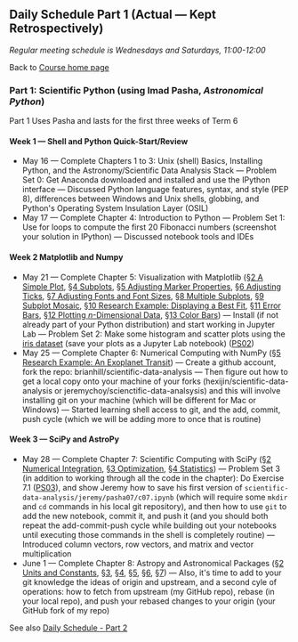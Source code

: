 ## Daily Schedule Part 1 (Actual &mdash; Kept Retrospectively)

*Regular meeting schedule is Wednesdays and Saturdays, 11:00-12:00*

Back to [Course home page](../index.html)

### Part 1: Scientific Python (using Imad Pasha, *Astronomical Python*)

Part 1 Uses Pasha and lasts for the first three weeks of Term 6

#### Week 1 &mdash; Shell and Python Quick-Start/Review

* May 16 &mdash; Complete Chapters 1 to 3: Unix (shell) Basics, Installing Python, and the Astronomy/Scientific Data Analysis Stack &mdash; Problem Set 0: Get Anaconda downloaded and installed and use the IPython interface &mdash; Discussed Python language features, syntax, and style (PEP 8), differences between Windows and Unix shells, globbing, and Python's Operating System Insulation Layer (OSIL)
* May 17 &mdash; Complete Chapter 4: Introduction to Python &mdash; Problem Set 1: Use for loops to compute the first 20 Fibonacci numbers (screenshot your solution in IPython) &mdash; Discussed notebook tools and IDEs

#### Week 2 Matplotlib and Numpy

* May 21 &mdash; Complete Chapter 5: Visualization with Matplotlib ([&sect;2 A Simple Plot](./pasha/c05/c05s02.ipynb), [&sect;4 Subplots](./pasha/c05/c05s04.ipynb), [&sect;5 Adjusting Marker Properties](./pasha/c05/c05s05.ipynb), [&sect;6 Adjusting Ticks](./pasha/c05/c05s06.ipynb), [&sect;7 Adjusting Fonts and Font Sizes](./pasha/c05/c05s07.ipynb), [&sect;8 Multiple Subplots](./pasha/c05/c05s08.ipynb), [&sect;9 Subplot Mosaic](./pasha/c05/c05s09.ipynb), [&sect;10 Research Example: Displaying a Best Fit](./pasha/c05/c05s10.ipynb), [&sect;11 Error Bars](./pasha/c05/c05s11.ipynb), [&sect;12 Plotting *n*-Dimensional Data](./pasha/c05/c05s12.ipynb), [&sect;13 Color Bars](./pasha/c05/c05s13.ipynb)) &mdash; Install (if not already part of your Python distribution) and start working in Jupyter Lab &mdash; Problem Set 2: Make some histogram and scatter plots using the [iris dataset](./iris/iris_dataset.csv) (save your plots as a Jupyter Lab notebook) ([PS02](./psets/ps02.ipynb))
* May 25 &mdash; Complete Chapter 6: Numerical Computing with NumPy ([&sect;5 Research Example: An Exoplanet Transit](./pasha/c06/c06s05.ipynb)) &mdash; Create a github account, fork the repo: brianhill/scientific-data-analysis &mdash; Then figure out how to get a local copy onto your machine of your forks (hexijin/scientific-data-analysis or jeremychoy/scienctific-data-analsysis) and this will involve installing git on your machine (which will be different for Mac or Windows) &mdash; Started learning shell access to git, and the add, commit, push cycle (which we will be adding more to once that is routine)

#### Week 3 &mdash; SciPy and AstroPy

* May 28 &mdash; Complete Chapter 7: Scientific Computing with SciPy ([&sect;2 Numerical Integration](./pasha/c07/c07s02.ipynb), [&sect;3 Optimization](./pasha/c07/c07s03.ipynb), [&sect;4 Statistics](./pasha/c07/c07s04.ipynb)) &mdash; Problem Set 3 (in addition to working through all the code in the chapter): Do Exercise 7.1 ([PS03](./psets/ps03.ipynb)), and show Jeremy how to save his first version of `scientific-data-analysis/jeremy/pasha07/c07.ipynb` (which will require some `mkdir` and `cd` commands in his local git repository), and then how to use `git` to add the new notebook, commit it, and push it (and you should both repeat the add-commit-push cycle while building out your notebooks until executing those commands in the shell is completely routine) &mdash; Introduced column vectors, row vectors, and matrix and vector multiplication
* June 1 &mdash; Complete Chapter 8: Astropy and Astronomical Packages ([&sect;2 Units and Constants](./pasha/c08/c08s02.ipynb), [&sect;3](./pasha/c08/c08s03.ipynb), [&sect;4](./pasha/c08/c08s04.ipynb), [&sect;5](./pasha/c08/c08s05.ipynb), [&sect;6](./pasha/c08/c08s06.ipynb), [&sect;7](./pasha/c08/c08s07.ipynb)) &mdash; Also, it's time to add to your git knowledge the ideas of origin and upstream, and a second cyle of operations: how to fetch from upstream (my GitHub repo), rebase (in your local repo), and push your rebased changes to your origin (your GitHub fork of my repo)

See also [Daily Schedule - Part 2](./daily_schedule_part2.html)
